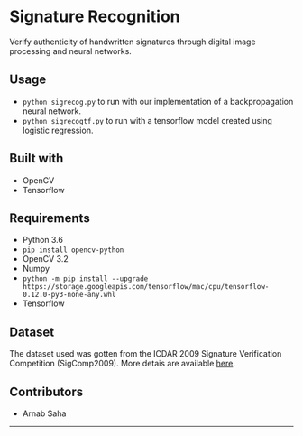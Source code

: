 # Signature Recognition

Verify authenticity of handwritten signatures through digital image processing and neural networks.

## Usage
- `python sigrecog.py` to run with our implementation of a backpropagation neural network.
- `python sigrecogtf.py` to run with a tensorflow model created using logistic regression.

## Built with
- OpenCV
- Tensorflow

## Requirements
- Python 3.6
- `pip install opencv-python`
- OpenCV 3.2
- Numpy
- `python -m pip install --upgrade https://storage.googleapis.com/tensorflow/mac/cpu/tensorflow-0.12.0-py3-none-any.whl`
- Tensorflow

## Dataset
The dataset used was gotten from the ICDAR 2009 Signature Verification Competition (SigComp2009).
More detais are available [here](http://www.iapr-tc11.org/mediawiki/index.php?title=ICDAR_2009_Signature_Verification_Competition_(SigComp2009)).

## Contributors
- Arnab Saha

---
